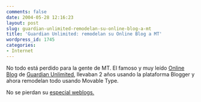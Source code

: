```yaml
---
comments: false
date: 2004-05-28 12:16:23
layout: post
slug: guardian-unlimited-remodelan-su-online-blog-a-mt
title: 'Guardian Unlimited: remodelan su Online Blog a MT'
wordpress_id: 1745
categories:
- Internet
---
```


No todo está perdido para la gente de MT. El famoso y muy leído [Online Blog](http://blogs.guardian.co.uk/online/) de [Guardian Unlimited](http://www.guardian.co.uk), llevaban 2 años usando la plataforma Blogger y ahora remodelan todo usando Movable Type.





No se pierdan su [especial weblogs.](http://www.guardian.co.uk/online/weblogs)




 
